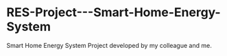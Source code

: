 # RES-Project---Smart-Home-Energy-System

Smart Home Energy System Project developed by my colleague and me. 
